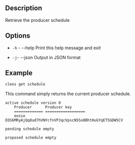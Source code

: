 ## Description

Retrieve the producer schedule


## Options
- `-h` - --help                   Print this help message and exit

- `-j`- --json                   Output in JSON format


## Example

```sh
cleos get schedule
```

This command simply returns the current producer schedule. 

```console
active schedule version 0
    Producer      Producer key
    ============= ==================
    eosio         EOS6MRyAjQq8ud7hVNYcfnVPJqcVpscN5So8BhtHuGYqET5GDW5CV

pending schedule empty

proposed schedule empty
```

